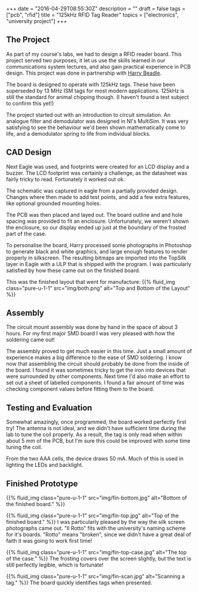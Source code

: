 +++
date = "2016-04-29T08:55:30Z"
description = ""
draft = false
tags = ["pcb", "rfid"]
title = "125kHz RFID Tag Reader"
topics = ["electronics", "university project"]
+++

## The Project
As part of my course's labs, we had to design a RFID reader board. This 
project served two purposes; it let us use the skills learned in our 
communications system lectures, and also gain practical experience in PCB 
design. This project was done in partnership with [Harry 
Beadle](http://harrybeadle.co.uk/).

The board is designed to operate with 125kHz tags. These have been superseded 
by 13&nbsp;MHz ISM tags for most modern applications. 125kHz is still the 
standard for animal chipping though. (I haven't found a test subject to confirm 
this yet!)

The project started out with an introduction to circuit simulation. An 
analogue filter and demodulator was designed in NI's MultiSim. It was very 
satisfying to see the behaviour we'd been shown mathematically come to life, 
and a demodulator spring to life from individual blocks.

## CAD Design
Next Eagle was used, and footprints were created for an LCD display and a 
buzzer. The LCD footprint was certainly a challenge, as the datasheet was 
fairly tricky to read. Fortunately it worked out ok.

The schematic was captured in eagle from a partially provided design. Changes 
where then made to add test points, and add a few extra features, like 
optional grounded mounting holes.

The PCB was then placed and layed out. The board outline and and hole spacing 
was provided to fit an enclosure. Unfortunately, we weren't shown the 
enclosure, so our display ended up just at the boundary of the frosted part of 
the case.

To personalise the board, Harry processed some photographs in Photoshop to 
generate black and white graphics, and large enough features to render 
properly in silkscreen. The resulting bitmaps are imported into the TopSilk 
layer in Eagle with a ULP that is shipped with the program. I was particularly 
satisfied by how these came out on the finished board.

This was the finished layout that went for manufacture:
{{% fluid_img class="pure-u-1-1" src="img/both.png" alt="Top and Bottom of the Layout" %}}

## Assembly
The circuit mount assembly was done by hand in the space of about 3 hours. For 
my first major SMD board I was very pleased with how the soldering came out!

The assembly proved to get much easier in this time. Just a small amount of 
experience makes a big difference to the ease of SMD soldering. I know now 
that assembling the circuit should probably be done from the inside of the 
board. I found it was sometimes tricky to get the iron into devices that were 
surrounded by other components. Next time I'd also make an effort to set out a 
sheet of labelled components. I found a fair amount of time was checking 
component values before fitting them to the board.

## Testing and Evaluation
Somewhat amazingly, once programmed, the board worked perfectly first try! The 
antenna is not ideal, and we didn't have sufficient time during the lab to 
tune the coil properly. As a result, the tag is only read when within about 
5&nbsp;mm of the PCB, but I'm sure this could be improved with some time 
tuning the coil.

From the two AAA cells, the device draws 50&nbsp;mA. Much of this is used in 
lighting the LEDs and backlight.

## Finished Prototype
{{% fluid_img class="pure-u-1-1" src="img/fin-bottom.jpg" alt="Bottom of the finished board." %}}

{{% fluid_img class="pure-u-1-1" src="img/fin-top.jpg" alt="Top of the finished board." %}}
I was particularly pleased by the way the silk screen photographs came out. 
"Il Rotto" fits with the university's naming scheme for it's boards. "Rotto" 
means "broken", since we didn't have a great deal of faith it was going to 
work first time!

{{% fluid_img class="pure-u-1-1" src="img/fin-top-case.jpg" alt="The top of the case." %}}
The frosting covers over the screen slightly, but the text is still perfectly 
legible, which is fortunate!

{{% fluid_img class="pure-u-1-1" src="img/fin-scan.jpg" alt="Scanning a tag." %}}
The board quickly identifies tags when presented.
